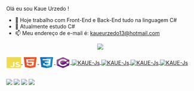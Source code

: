  Olá eu sou Kaue Urzedo !

- 🔭 Hoje trabalho com Front-End e Back-End tudo na linguagem C#
- 🌱 Atualmente estudo C#
- 📫 Meu endereço de e-mail é: kaueurzedo13@hotmail.com


<div align="center">
  <a href="https://github.com/kaueurzedo">
  <img height="180em" src="https://github-readme-stats.vercel.app/api?username=kaueurzedo&show_icons=false&theme=blue&include_all_commits=true&count_private=true"/>
</div>

<div style="display: inline_block"><br>
  <img align="center" alt="KAUE-Js" height="30" width="40" src="https://raw.githubusercontent.com/devicons/devicon/master/icons/javascript/javascript-plain.svg">
  <img align="center" alt="KAUE-HTML" height="30" width="40" src="https://raw.githubusercontent.com/devicons/devicon/master/icons/html5/html5-original.svg">
  <img align="center" alt="KAUE-CSS" height="30" width="40" src="https://raw.githubusercontent.com/devicons/devicon/master/icons/css3/css3-original.svg">
  <img align="center" alt="KAUE-Csharp" height="30" width="40" src="https://raw.githubusercontent.com/devicons/devicon/master/icons/csharp/csharp-original.svg">
  <img align="center" alt="KAUE-Js" height="30" width="40" src="https://cdn.jsdelivr.net/gh/devicons/devicon/icons/mysql/mysql-original-wordmark.svg" />
  <img align="center" alt="KAUE-Js" height="30" width="40" src="https://cdn.jsdelivr.net/gh/devicons/devicon/icons/php/php-original.svg" />
  <img align="center" alt="KAUE-Js" height="30" width="40" src="https://cdn.jsdelivr.net/gh/devicons/devicon/icons/photoshop/photoshop-plain.svg" />
   <img align="center" alt="KAUE-Js" height="30" width="40" src="https://cdn.jsdelivr.net/gh/devicons/devicon/icons/dotnetcore/dotnetcore-original.svg" />
   </div>
   
   ##
   
   <div>

  <a href="https://instagram.com/kaue77" target="_blank"><img src="https://img.shields.io/badge/-Instagram-%23E4405F?style=for-the-badge&logo=instagram&logoColor=white" target="_blank"></a>
 	<a href="https://www.twitch.tv/kauezimnn" target="_blank"><img src="https://img.shields.io/badge/Twitch-9146FF?style=for-the-badge&logo=twitch&logoColor=white" target="_blank"></a>
 <a href="https://discord.gg/kauex7urz#7307" target="_blank"><img src="https://img.shields.io/badge/Discord-7289DA?style=for-the-badge&logo=discord&logoColor=white" target="_blank"></a> 
 <a href="https://www.linkedin.com/in/kaue-ignacio-de-urzedo-60b935255/" target="_blank"><img src="https://img.shields.io/badge/-LinkedIn-%230077B5?style=for-the-badge&logo=linkedin&logoColor=white" target="_blank"></a> 
 
 
 
 </div>
